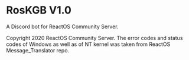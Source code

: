 # RosKGB V1.0

A Discord bot for ReactOS Community Server.

Copyright 2020 ReactOS Community Server. The error codes and status codes of Windows as well as of NT kernel was taken from ReactOS Message_Translator repo.


